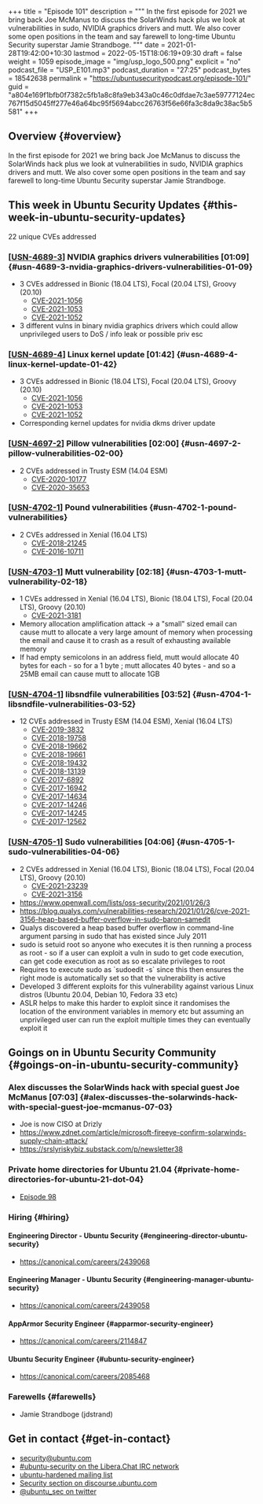 +++
title = "Episode 101"
description = """
  In the first episode for 2021 we bring back Joe McManus to discuss the
  SolarWinds hack plus we look at vulnerabilities in sudo, NVIDIA graphics
  drivers and mutt. We also cover some open positions in the team and say
  farewell to long-time Ubuntu Security superstar Jamie Strandboge.
  """
date = 2021-01-28T19:42:00+10:30
lastmod = 2022-05-15T18:06:19+09:30
draft = false
weight = 1059
episode_image = "img/usp_logo_500.png"
explicit = "no"
podcast_file = "USP_E101.mp3"
podcast_duration = "27:25"
podcast_bytes = 18542638
permalink = "https://ubuntusecuritypodcast.org/episode-101/"
guid = "a804e169f1bfb0f7382c5fb1a8c8fa9eb343a0c46c0dfdae7c3ae59777124ec767f15d5045ff277e46a64bc95f5694abcc26763f56e66fa3c8da9c38ac5b5581"
+++

## Overview {#overview}

In the first episode for 2021 we bring back Joe McManus to discuss the
SolarWinds hack plus we look at vulnerabilities in sudo, NVIDIA graphics
drivers and mutt. We also cover some open positions in the team and say
farewell to long-time Ubuntu Security superstar Jamie Strandboge.


## This week in Ubuntu Security Updates {#this-week-in-ubuntu-security-updates}

22 unique CVEs addressed


### [[USN-4689-3](https://ubuntu.com/security/notices/USN-4689-3)] NVIDIA graphics drivers vulnerabilities [01:09] {#usn-4689-3-nvidia-graphics-drivers-vulnerabilities-01-09}

-   3 CVEs addressed in Bionic (18.04 LTS), Focal (20.04 LTS), Groovy (20.10)
    -   [CVE-2021-1056](https://ubuntu.com/security/CVE-2021-1056) <!-- medium -->
    -   [CVE-2021-1053](https://ubuntu.com/security/CVE-2021-1053) <!-- medium -->
    -   [CVE-2021-1052](https://ubuntu.com/security/CVE-2021-1052) <!-- medium -->
-   3 different vulns in binary nvidia graphics drivers which could allow
    unprivileged users to DoS / info leak or possible priv esc


### [[USN-4689-4](https://ubuntu.com/security/notices/USN-4689-4)] Linux kernel update [01:42] {#usn-4689-4-linux-kernel-update-01-42}

-   3 CVEs addressed in Bionic (18.04 LTS), Focal (20.04 LTS), Groovy (20.10)
    -   [CVE-2021-1056](https://ubuntu.com/security/CVE-2021-1056) <!-- medium -->
    -   [CVE-2021-1053](https://ubuntu.com/security/CVE-2021-1053) <!-- medium -->
    -   [CVE-2021-1052](https://ubuntu.com/security/CVE-2021-1052) <!-- medium -->
-   Corresponding kernel updates for nvidia dkms driver update


### [[USN-4697-2](https://ubuntu.com/security/notices/USN-4697-2)] Pillow vulnerabilities [02:00] {#usn-4697-2-pillow-vulnerabilities-02-00}

-   2 CVEs addressed in Trusty ESM (14.04 ESM)
    -   [CVE-2020-10177](https://ubuntu.com/security/CVE-2020-10177) <!-- low -->
    -   [CVE-2020-35653](https://ubuntu.com/security/CVE-2020-35653) <!-- medium -->


### [[USN-4702-1](https://ubuntu.com/security/notices/USN-4702-1)] Pound vulnerabilities {#usn-4702-1-pound-vulnerabilities}

-   2 CVEs addressed in Xenial (16.04 LTS)
    -   [CVE-2018-21245](https://ubuntu.com/security/CVE-2018-21245) <!-- medium -->
    -   [CVE-2016-10711](https://ubuntu.com/security/CVE-2016-10711) <!-- medium -->


### [[USN-4703-1](https://ubuntu.com/security/notices/USN-4703-1)] Mutt vulnerability [02:18] {#usn-4703-1-mutt-vulnerability-02-18}

-   1 CVEs addressed in Xenial (16.04 LTS), Bionic (18.04 LTS), Focal (20.04 LTS), Groovy (20.10)
    -   [CVE-2021-3181](https://ubuntu.com/security/CVE-2021-3181) <!-- medium -->
-   Memory allocation amplification attack -&gt; a "small" sized email can cause
    mutt to allocate a very large amount of memory when processing the email
    and cause it to crash as a result of exhausting available memory
-   If had empty semicolons in an address field, mutt would allocate 40 bytes
    for each - so for a 1 byte ; mutt allocates 40 bytes - and so a 25MB
    email can cause mutt to allocate 1GB


### [[USN-4704-1](https://ubuntu.com/security/notices/USN-4704-1)] libsndfile vulnerabilities [03:52] {#usn-4704-1-libsndfile-vulnerabilities-03-52}

-   12 CVEs addressed in Trusty ESM (14.04 ESM), Xenial (16.04 LTS)
    -   [CVE-2019-3832](https://ubuntu.com/security/CVE-2019-3832) <!-- low -->
    -   [CVE-2018-19758](https://ubuntu.com/security/CVE-2018-19758) <!-- low -->
    -   [CVE-2018-19662](https://ubuntu.com/security/CVE-2018-19662) <!-- low -->
    -   [CVE-2018-19661](https://ubuntu.com/security/CVE-2018-19661) <!-- low -->
    -   [CVE-2018-19432](https://ubuntu.com/security/CVE-2018-19432) <!-- low -->
    -   [CVE-2018-13139](https://ubuntu.com/security/CVE-2018-13139) <!-- low -->
    -   [CVE-2017-6892](https://ubuntu.com/security/CVE-2017-6892) <!-- low -->
    -   [CVE-2017-16942](https://ubuntu.com/security/CVE-2017-16942) <!-- negligible -->
    -   [CVE-2017-14634](https://ubuntu.com/security/CVE-2017-14634) <!-- negligible -->
    -   [CVE-2017-14246](https://ubuntu.com/security/CVE-2017-14246) <!-- low -->
    -   [CVE-2017-14245](https://ubuntu.com/security/CVE-2017-14245) <!-- low -->
    -   [CVE-2017-12562](https://ubuntu.com/security/CVE-2017-12562) <!-- low -->


### [[USN-4705-1](https://ubuntu.com/security/notices/USN-4705-1)] Sudo vulnerabilities [04:06] {#usn-4705-1-sudo-vulnerabilities-04-06}

-   2 CVEs addressed in Xenial (16.04 LTS), Bionic (18.04 LTS), Focal (20.04 LTS), Groovy (20.10)
    -   [CVE-2021-23239](https://ubuntu.com/security/CVE-2021-23239) <!-- low -->
    -   [CVE-2021-3156](https://ubuntu.com/security/CVE-2021-3156) <!-- high -->
-   <https://www.openwall.com/lists/oss-security/2021/01/26/3>
-   <https://blog.qualys.com/vulnerabilities-research/2021/01/26/cve-2021-3156-heap-based-buffer-overflow-in-sudo-baron-samedit>
-   Qualys discovered a heap based buffer overflow in command-line argument
    parsing in sudo that has existed since July 2011
-   sudo is setuid root so anyone who executes it is then running a process
    as root - so if a user can exploit a vuln in sudo to get code execution,
    can get code execution as root as so escalate privileges to root
-   Requires to execute sudo as \`sudoedit -s\` since this then ensures the right
    mode is automatically set so that the vulnerability is active
-   Developed 3 different exploits for this vulnerability against various
    Linux distros (Ubuntu 20.04, Debian 10, Fedora 33 etc)
-   ASLR helps to make this harder to exploit since it randomises the
    location of the environment variables in memory etc but assuming an
    unprivileged user can run the exploit multiple times they can eventually
    exploit it


## Goings on in Ubuntu Security Community {#goings-on-in-ubuntu-security-community}


### Alex discusses the SolarWinds hack with special guest Joe McManus [07:03] {#alex-discusses-the-solarwinds-hack-with-special-guest-joe-mcmanus-07-03}

-   Joe is now CISO at Drizly
-   <https://www.zdnet.com/article/microsoft-fireeye-confirm-solarwinds-supply-chain-attack/>
-   <https://srslyriskybiz.substack.com/p/newsletter38>


### Private home directories for Ubuntu 21.04 {#private-home-directories-for-ubuntu-21-dot-04}

-   [Episode 98](https://ubuntusecuritypodcast.org/episode-98/)


### Hiring {#hiring}


#### Engineering Director - Ubuntu Security {#engineering-director-ubuntu-security}

-   <https://canonical.com/careers/2439068>


#### Engineering Manager - Ubuntu Security {#engineering-manager-ubuntu-security}

-   <https://canonical.com/careers/2439058>


#### AppArmor Security Engineer {#apparmor-security-engineer}

-   <https://canonical.com/careers/2114847>


#### Ubuntu Security Engineer {#ubuntu-security-engineer}

-   <https://canonical.com/careers/2085468>


### Farewells {#farewells}

-   Jamie Strandboge (jdstrand)


## Get in contact {#get-in-contact}

-   [security@ubuntu.com](mailto:security@ubuntu.com)
-   [#ubuntu-security on the Libera.Chat IRC network](https://libera.chat)
-   [ubuntu-hardened mailing list](https://lists.ubuntu.com/mailman/listinfo/ubuntu-hardened)
-   [Security section on discourse.ubuntu.com](https://discourse.ubuntu.com/c/security)
-   [@ubuntu_sec on twitter](https://twitter.com/ubuntu_sec)